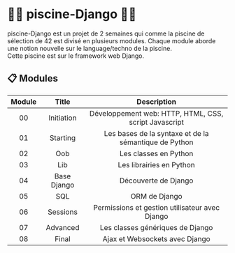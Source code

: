 # 🏊‍♀️ piscine-Django 🏊‍♀️
piscine-Django est un projet de 2 semaines qui comme la piscine de sélection de 42 est divisé en plusieurs modules. Chaque module aborde une notion nouvelle sur le language/techno de la piscine.  
Cette piscine est sur le framework web Django.  

## 📋 Modules


| Module |             Title              |                         Description                          |
| :----: | :----------------------------: | :----------------------------------------------------------: |
|   00   | Initiation                     | Développement web: HTTP, HTML, CSS, script Javascript        |
|   01   |  Starting                      | Les bases de la syntaxe et de la sémantique de Python        |
|   02   | Oob                            | Les classes en Python                                        |
|   03   | Lib                            | Les librairies en Python                                     |
|   04   | Base Django                    | Découverte de Django                                         |
|   05   | SQL                            | ORM de Django                                                |
|   06   | Sessions                       | Permissions et gestion utilisateur avec Django               |
|   07   | Advanced                       | Les classes génériques de Django                             |
|   08   | Final                          | Ajax et Websockets avec Django                               |
